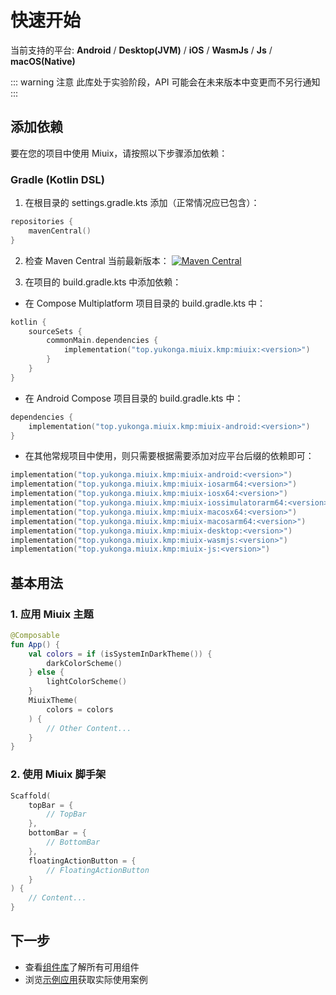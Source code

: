 

# 快速开始

当前支持的平台: **Android** / **Desktop(JVM)** / **iOS** / **WasmJs** / **Js** / **macOS(Native)**

::: warning 注意
此库处于实验阶段，API 可能会在未来版本中变更而不另行通知
:::

## 添加依赖

要在您的项目中使用 Miuix，请按照以下步骤添加依赖：

### Gradle (Kotlin DSL) 

1. 在根目录的 settings.gradle.kts 添加（正常情况应已包含）：
```kotlin
repositories {
    mavenCentral()
}
```

2. 检查 Maven Central 当前最新版本：
[![Maven Central](https://img.shields.io/maven-central/v/top.yukonga.miuix.kmp/miuix)](https://search.maven.org/search?q=g:top.yukonga.miuix.kmp)

3. 在项目的 build.gradle.kts 中添加依赖：

- 在 Compose Multiplatform 项目目录的 build.gradle.kts 中：
```kotlin
kotlin {
    sourceSets {
        commonMain.dependencies {
            implementation("top.yukonga.miuix.kmp:miuix:<version>")
        }
    }
}

```

- 在 Android Compose 项目目录的 build.gradle.kts 中：
```kotlin
dependencies {
    implementation("top.yukonga.miuix.kmp:miuix-android:<version>")
}
```

- 在其他常规项目中使用，则只需要根据需要添加对应平台后缀的依赖即可：
```kotlin
implementation("top.yukonga.miuix.kmp:miuix-android:<version>")
implementation("top.yukonga.miuix.kmp:miuix-iosarm64:<version>")
implementation("top.yukonga.miuix.kmp:miuix-iosx64:<version>")
implementation("top.yukonga.miuix.kmp:miuix-iossimulatorarm64:<version>")
implementation("top.yukonga.miuix.kmp:miuix-macosx64:<version>")
implementation("top.yukonga.miuix.kmp:miuix-macosarm64:<version>")
implementation("top.yukonga.miuix.kmp:miuix-desktop:<version>")
implementation("top.yukonga.miuix.kmp:miuix-wasmjs:<version>")
implementation("top.yukonga.miuix.kmp:miuix-js:<version>")
```

## 基本用法

### 1. 应用 Miuix 主题

```kotlin
@Composable
fun App() {
    val colors = if (isSystemInDarkTheme()) {
        darkColorScheme()
    } else {
        lightColorScheme()
    }
    MiuixTheme(
        colors = colors
    ) {
        // Other Content...
    }
}
```

### 2. 使用 Miuix 脚手架

```kotlin
Scaffold(
    topBar = {
        // TopBar
    },
    bottomBar = {
        // BottomBar
    },
    floatingActionButton = {
        // FloatingActionButton
    }
) {
    // Content...
}
```

## 下一步

- 查看[组件库](/components/index)了解所有可用组件
- 浏览[示例应用](https://github.com/YuKongA/miuix-kotlin-multiplatform/tree/main/example)获取实际使用案例
